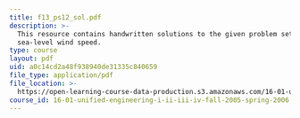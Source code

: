 ```yaml
---
title: f13_ps12_sol.pdf
description: >-
  This resource contains handwritten solutions to the given problem set on
  sea-level wind speed.
type: course
layout: pdf
uid: a0c14cd2a48f938940de31335c840659
file_type: application/pdf
file_location: >-
  https://open-learning-course-data-production.s3.amazonaws.com/16-01-unified-engineering-i-ii-iii-iv-fall-2005-spring-2006/a0c14cd2a48f938940de31335c840659_f13_ps12_sol.pdf
course_id: 16-01-unified-engineering-i-ii-iii-iv-fall-2005-spring-2006
---
```


